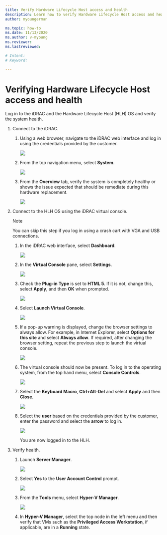 ```yaml
---
title: Verify Hardware Lifecycle Host access and health
description: Learn how to verify Hardware Lifecycle Host access and health
author: myoungerman

ms.topic: how-to
ms.date: 11/13/2020
ms.author: v-myoung
ms.reviewer: 
ms.lastreviewed: 

# Intent: 
# Keyword: 

---
```


# Verifying Hardware Lifecycle Host access and health

Log in to the iDRAC and the Hardware Lifecycle Host (HLH) OS and
verify the system health.

1.  Connect to the iDRAC.

    1.  Using a web browser, navigate to the iDRAC web interface and log in using the credentials provided by the customer.

        ![](media/image-3.png) 
    
    1.  From the top navigation menu, select **System**.

        ![](media/image-4.png)
        
    1.  From the **Overview** tab, verify the system is
        completely healthy or shows the issue expected that should be
        remediate during this hardware replacement.
    
        ![](media/image-5.png)
    
2.  Connect to the HLH OS using the iDRAC virtual console.

    > [!NOTE]
    > You can skip this step if you log in using a crash cart with
    VGA and USB connections.
    
    1.  In the iDRAC web interface, select
        **Dashboard**.

        ![](media/image-6.png)
    
    1.  In the **Virtual Console** pane, select **Settings**.
    
        ![](media/image-7.png)
        
    1.  Check the **Plug-in Type** is set to **HTML 5**. If it is not,
        change this, select **Apply**, and then **OK** when prompted.
    
        ![](media/image-8.png)
        
    1.  Select **Launch Virtual Console**.

        ![](media/image-9.png)
    
    1.  If a pop-up warning is displayed, change the browser settings to
        always allow. For example, in Internet Explorer, select **Options for
        this site** and select **Always allow**. If required, after changing
        the browser setting, repeat the previous step to launch the virtual
        console.
    
        ![](media/image-10.png)
        
    1.  The virtual console should now be present. To log in to the
        operating system, from the top hand menu, select **Console
        Controls**.
    
        ![](media/image-11.png)
        
    1.  Select the **Keyboard Macro**, **Ctrl+Alt-Del** and select **Apply**
        and then **Close**.
    
        ![](media/image-12.png)
        
    1.  Select the **user** based on the credentials provided by the
        customer, enter the password and select the **arrow** to log in.
    
        ![](media/image-13.png)
        
        You are now logged in to the HLH.
        
3.  Verify health.

    1.  Launch **Server Manager**.

        ![](media/image-14.png)
        
    1.  Select **Yes** to the **User Account Control** prompt.
    
        ![](media/image-15.png)
        
    1.  From the **Tools** menu, select **Hyper-V Manager**.
    
        ![](media/image-16.png)
        
    1.  In **Hyper-V Manager**, select the top node in the left menu and then
        verify that VMs such as the **Privileged Access Workstation**, if
        applicable, are in a **Running** state.